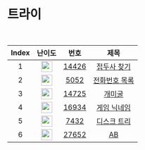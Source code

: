 # 트라이

<br/>

| Index | 난이도 | 번호 | 제목 |
| :-----: | :-----: | :-----: | :-----: |
| 1 | <img height="25px" width="25px" src="https://static.solved.ac/tier_small/10.svg"/> | [14426](https://www.acmicpc.net/problem/14426) | [접두사 찾기](https://www.acmicpc.net/problem/14426) |
| 2 | <img height="25px" width="25px" src="https://static.solved.ac/tier_small/12.svg"/> | [5052](https://www.acmicpc.net/problem/5052) | [전화번호 목록](https://www.acmicpc.net/problem/5052) |
| 3 | <img height="25px" width="25px" src="https://static.solved.ac/tier_small/13.svg"/> | [14725](https://www.acmicpc.net/problem/14725) | [개미굴](https://www.acmicpc.net/problem/14725) |
| 4 | <img height="25px" width="25px" src="https://static.solved.ac/tier_small/13.svg"/> | [16934](https://www.acmicpc.net/problem/16934) | [게임 닉네임](https://www.acmicpc.net/problem/16934) |
| 5 | <img height="25px" width="25px" src="https://static.solved.ac/tier_small/14.svg"/> | [7432](https://www.acmicpc.net/problem/7432) | [디스크 트리](https://www.acmicpc.net/problem/7432) |
| 6 | <img height="25px" width="25px" src="https://static.solved.ac/tier_small/15.svg"/> | [27652](https://www.acmicpc.net/problem/27652) | [AB](https://www.acmicpc.net/problem/27652) |
